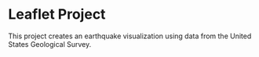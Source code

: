 # Leaflet Project

This project creates an earthquake visualization using data from the United States Geological Survey.